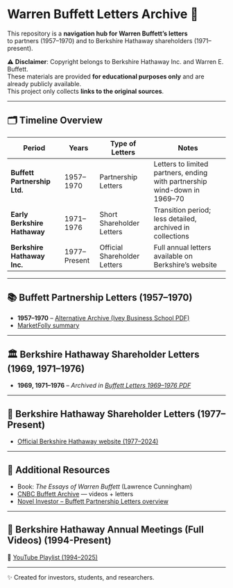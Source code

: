 # Warren Buffett Letters Archive 📜

This repository is a **navigation hub for Warren Buffett’s letters**  
to partners (1957–1970) and to Berkshire Hathaway shareholders (1971–present).

⚠️ **Disclaimer**: Copyright belongs to Berkshire Hathaway Inc. and Warren E. Buffett.  
These materials are provided **for educational purposes only** and are already publicly available.  
This project only collects **links to the original sources**.

---

## 🗂 Timeline Overview

| Period | Years | Type of Letters | Notes |
|--------|-------|-----------------|-------|
| **Buffett Partnership Ltd.** | 1957–1970 | Partnership Letters | Letters to limited partners, ending with partnership wind-down in 1969–70 |
| **Early Berkshire Hathaway** | 1971–1976 | Short Shareholder Letters | Transition period; less detailed, archived in collections |
| **Berkshire Hathaway Inc.** | 1977–Present | Official Shareholder Letters | Full annual letters available on Berkshire’s website |

---

## 📚 Buffett Partnership Letters (1957–1970)

- **1957–1970** – [Alternative Archive (Ivey Business School PDF)](https://www.ivey.uwo.ca/media/2975913/buffett-partnership-letters.pdf)  
- [MarketFolly summary](https://www.marketfolly.com/2010/08/warren-buffetts-partnership-letters.html)  

---

## 🏛 Berkshire Hathaway Shareholder Letters (1969, 1971–1976)

- **1969, 1971–1976** – *Archived in [Buffett Letters 1969–1976 PDF](https://assets.empirefinancialresearch.com/uploads/2021/02/Buffett-Letters-1969-76.pdf)*

---

## 📄 Berkshire Hathaway Shareholder Letters (1977–Present)

- [Official Berkshire Hathaway website (1977–2024)](https://www.berkshirehathaway.com/letters/letters.html)

---

## 📘 Additional Resources

- Book: *The Essays of Warren Buffett* (Lawrence Cunningham)  
- [CNBC Buffett Archive](https://buffett.cnbc.com/) — videos + letters  
- [Novel Investor – Buffett Partnership Letters overview](https://novelinvestor.com/notes/buffett-partnership-letters-by-warren-buffett/)  

---

## 🎥 Berkshire Hathaway Annual Meetings (Full Videos) (1994-Present)

🔗 [YouTube Playlist (1994–2025)](https://www.youtube.com/playlist?list=PL7aFD7bbigjgjUt0L2LWk3yr6YO9G3M5o)

---

✨ Created for investors, students, and researchers.
